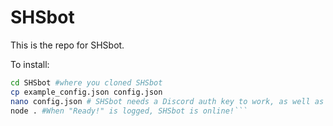 # SHSbot

This is the repo for SHSbot.

To install:

```bash
cd SHSbot #where you cloned SHSbot
cp example_config.json config.json
nano config.json # SHSbot needs a Discord auth key to work, as well as various other auth keys for other commands. Using nano or another editor, add in api keys.
node . #When "Ready!" is logged, SHSbot is online!```
